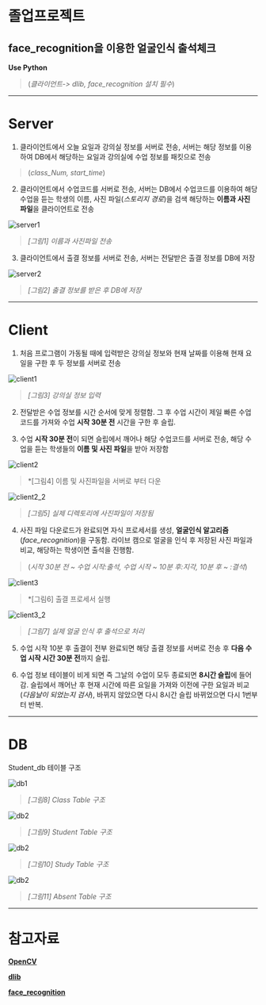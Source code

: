 졸업프로젝트
===========
face_recognition을 이용한 얼굴인식 출석체크
------------------------------------------
**Use Python**
>(*클라이언트-> dlib, face_recognition 설치 필수*)
* * *
# Server
1. 클라이언트에서 오늘 요일과 강의실 정보를 서버로 전송, 서버는 해당 정보를 이용하여 DB에서 해당하는 요일과 강의실에 수업 정보를 패킷으로 전송
>(*class_Num, start_time*)

2. 클라이언트에서 수업코드를 서버로 전송, 서버는 DB에서 수업코드를 이용하여 해당 수업을 듣는 학생의 이름, 사진 파일(*스토리지 경로*)을 검색 해당하는 **이름과 사진 파일**을 클라이언트로 전송

![server1](https://kyu1204.github.io/face/server.JPG)
>*[그림1] 이름과 사진파일 전송*

3. 클라이언트에서 출결 정보를 서버로 전송, 서버는 전달받은 출결 정보를 DB에 저장

![server2](https://kyu1204.github.io/face/server_2.JPG)
>*[그림2] 출결 정보를 받은 후 DB에 저장*

* * *
# Client
1. 처음 프로그램이 가동될 때에 입력받은 강의실 정보와 현재 날짜를 이용해 현재 요일을 구한 후 두 정보를 서버로 전송

![client1](https://kyu1204.github.io/face/client_1.JPG)
>*[그림3] 강의실 정보 입력*

2. 전달받은 수업 정보를 시간 순서에 맞게 정렬함. 그 후 수업 시간이 제일 빠른 수업코드를 가져와 수업 **시작 30분 전** 시간을 구한 후 슬립.

3. 수업 **시작 30분 전**이 되면 슬립에서 깨어나 해당 수업코드를 서버로 전송, 해당 수업을 듣는 학생들의 **이름 및 사진 파일**을 받아 저장함

![client2](https://kyu1204.github.io/face/client_2.JPG)
>*[그림4] 이름 및 사진파일을 서버로 부터 다운



![client2_2](https://kyu1204.github.io/face/client_2_2.JPG)
>*[그림5] 실제 디렉토리에 사진파일이 저장됨*

4. 사진 파일 다운로드가 완료되면 자식 프로세서를 생성, **얼굴인식 알고리즘**(*face_recognition*)을 구동함. 라이브 캠으로 얼굴을 인식 후 저장된 사진 파일과 비교, 해당하는 학생이면 출석을 진행함.
>(*시작 30분 전 ~ 수업 시작:출석, 수업 시작 ~ 10분 후:지각, 10분 후 ~ :결석*)

![client3](https://kyu1204.github.io/face/client_3.JPG)
>*[그림6] 출결 프로세서 실행


![client3_2](https://kyu1204.github.io/face/client_3_2.JPG)
>*[그림7] 실제 얼굴 인식 후 출석으로 처리*

5. 수업 시작 10분 후 출결이 전부 완료되면 해당 출결 정보를 서버로 전송 후 **다음 수업 시작 시간 30분 전**까지 슬립.

6. 수업 정보 테이블이 비게 되면 즉 그날의 수업이 모두 종료되면 **8시간 슬립**에 들어감. 슬립에서 깨어난 후 현재 시간에 따른 요일을 가져와 이전에 구한 요일과 비교 (*다음날이 되었는지 검사*), 바뀌지 않았으면 다시 8시간 슬립 바뀌었으면 다시 1번부터 반복.

* * *
# DB
Student_db 테이블 구조

![db1](https://kyu1204.github.io/face/db_class.JPG)
>*[그림8] Class Table 구조*


![db2](https://kyu1204.github.io/face/db_student;.JPG)
>*[그림9] Student Table 구조*


![db2](https://kyu1204.github.io/face/db_study.JPG)
>*[그림10] Study Table 구조*


![db2](https://kyu1204.github.io/face/db_absent.JPG)
>*[그림11] Absent Table 구조*
* * *
# 참고자료
**[OpenCV](https://opencv.org/)**

**[dlib](http://dlib.net/)**

**[face_recognition](https://github.com/ageitgey/face_recognition)**
